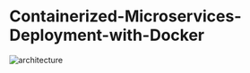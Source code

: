 # Containerized-Microservices-Deployment-with-Docker

![architecture](https://github.com/daiyanrafi/Containerized-Microservices-Deployment-with-Docker/assets/33730802/5a640a08-7746-42bb-a887-4527b4f0a95c)
 
